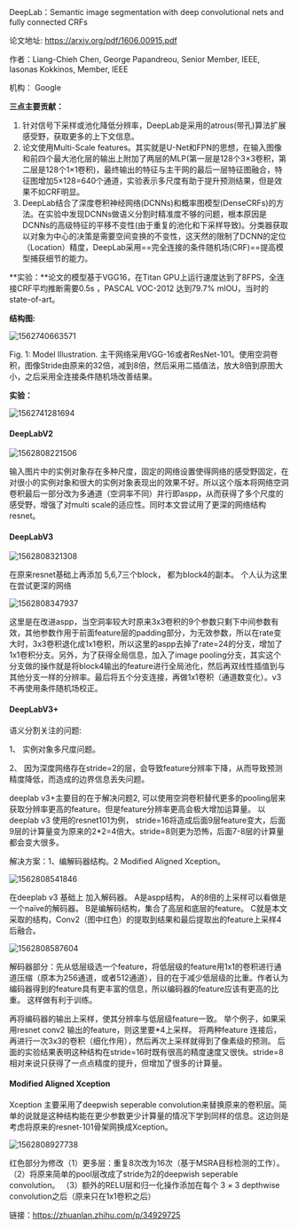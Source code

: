 DeepLab：Semantic image segmentation with deep convolutional nets and fully connected CRFs

论文地址: https://arxiv.org/pdf/1606.00915.pdf

作者：Liang-Chieh Chen, George Papandreou, Senior Member, IEEE, Iasonas Kokkinos, Member, IEEE

机构： Google



**三点主要贡献：**

1. 针对信号下采样或池化降低分辨率，DeepLab是采用的atrous(带孔)算法扩展感受野，获取更多的上下文信息。
2. 论文使用Multi-Scale features。其实就是U-Net和FPN的思想，在输入图像和前四个最大池化层的输出上附加了两层的MLP(第一层是128个3×3卷积，第二层是128个1×1卷积)，最终输出的特征与主干网的最后一层特征图融合，特征图增加5×128=640个通道，实验表示多尺度有助于提升预测结果，但是效果不如CRF明显。
3. DeepLab结合了深度卷积神经网络(DCNNs)和概率图模型(DenseCRFs)的方法。在实验中发现DCNNs做语义分割时精准度不够的问题，根本原因是DCNNs的高级特征的平移不变性(由于重复的池化和下采样导致)。分类器获取以对象为中心的决策是需要空间变换的不变性，这天然的限制了DCNN的定位（Location）精度，DeepLab采用==完全连接的条件随机场(CRF)==提高模型捕获细节的能力。

**实验：**论文的模型基于VGG16，在Titan GPU上运行速度达到了8FPS，全连接CRF平均推断需要0.5s ，PASCAL VOC-2012 达到79.7% mIOU，当时的 state-of-art。



**结构图:**

![1562740663571](C:\Users\j00496872\Desktop\Notes\raw_images\1562740663571.png)

Fig. 1: Model Illustration. 主干网络采用VGG-16或者ResNet-101。使用空洞卷积，图像Stride由原来的32倍，减到8倍，然后采用二插值法，放大8倍到原图大小，之后采用全连接条件随机场改善结果。

**实验：**

![1562741281694](C:\Users\j00496872\Desktop\Notes\raw_images\1562741281694.png)

#### DeepLabV2

![1562808221506](C:\Users\j00496872\Desktop\Notes\raw_images\1562808221506.png)

输入图片中的实例对象存在多种尺度，固定的网络设置使得网络的感受野固定，在对很小的实例对象和很大的实例对象表现出的效果不好。所以这个版本将网络空洞卷积最后一部分改为多通道（空洞率不同）并行即aspp，从而获得了多个尺度的感受野，增强了对multi scale的适应性。同时本文尝试用了更深的网络结构 resnet。


#### DeepLabV3

![1562808321308](C:\Users\j00496872\Desktop\Notes\raw_images\1562808321308.png)

在原来resnet基础上再添加 5,6,7三个block， 都为block4的副本。 个人认为这里在尝试更深的网络

![1562808347937](C:\Users\j00496872\Desktop\Notes\raw_images\1562808347937.png)

这里是在改进aspp，当空洞率较大时原来3x3卷积的9个参数只剩下中间参数有效，其他参数作用于前面feature层的padding部分，为无效参数，所以在rate变大时，3x3卷积退化成1x1卷积，所以这里的aspp去掉了rate=24的分支，增加了1x1卷积分支。另外，为了获得全局信息，加入了image pooling分支，其实这个分支做的操作就是将block4输出的feature进行全局池化，然后再双线性插值到与其他分支一样的分辨率。最后将五个分支连接，再做1x1卷积（通道数变化）。v3不再使用条件随机场校正。 



#### DeepLabV3+

语义分割关注的问题: 

1、 实例对象多尺度问题。

2、 因为深度网络存在stride=2的层，会导致feature分辨率下降，从而导致预测精度降低，而造成的边界信息丢失问题。

deeplab v3+主要目的在于解决问题2, 可以使用空洞卷积替代更多的pooling层来获取分辨率更高的feature。但是feature分辨率更高会极大增加运算量。 以deeplab v3 使用的resnet101为例， stride=16将造成后面9层feature变大，后面9层的计算量变为原来的2*2=4倍大。stride=8则更为恐怖，后面7-8层的计算量都会变大很多。

解决方案：1、编解码器结构。2 Modified Aligned Xception。

![1562808541846](C:\Users\j00496872\Desktop\Notes\raw_images\1562808541846.png)

在deeplab v3 基础上 加入解码器。 A是aspp结构， A的8倍的上采样可以看做是一个naïve的解码器。 B是编解码结构，集合了高层和底层的feature。 C就是本文采取的结构，Conv2（图中红色）的提取到结果和最后提取出的feature上采样4后融合。


![1562808587604](C:\Users\j00496872\Desktop\Notes\raw_images\1562808587604.png)

解码器部分：先从低层级选一个feature，将低层级的feature用1x1的卷积进行通道压缩（原本为256通道，或者512通道），目的在于减少低层级的比重。作者认为编码器得到的feature具有更丰富的信息，所以编码器的feature应该有更高的比重。 这样做有利于训练。

再将编码器的输出上采样，使其分辨率与低层级feature一致。 举个例子，如果采用resnet conv2 输出的feature，则这里要*4上采样。 将两种feature 连接后，再进行一次3x3的卷积（细化作用），然后再次上采样就得到了像素级的预测。 后面的实验结果表明这种结构在stride=16时既有很高的精度速度又很快。stride=8相对来说只获得了一点点精度的提升，但增加了很多的计算量。

#### Modified Aligned Xception

Xception 主要采用了deepwish seperable convolution来替换原来的卷积层。简单的说就是这种结构能在更少参数更少计算量的情况下学到同样的信息。这边则是考虑将原来的resnet-101骨架网换成Xception。

![1562808927738](C:\Users\j00496872\Desktop\Notes\raw_images\1562808927738.png)

红色部分为修改（1）更多层：重复8次改为16次（基于MSRA目标检测的工作）。（2）将原来简单的pool层改成了stride为2的deepwish seperable convolution。 （3）额外的RELU层和归一化操作添加在每个 3 *×* 3 depthwise convolution之后（原来只在1x1卷积之后）

 链接：https://zhuanlan.zhihu.com/p/34929725 